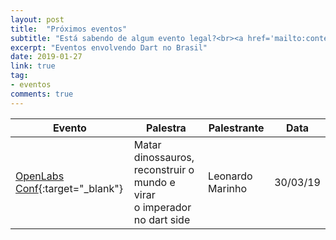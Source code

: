 ```yaml
---
layout: post
title:  "Próximos eventos"
subtitle: "Está sabendo de algum evento legal?<br><a href='mailto:conteudo@dartbrasil.com.br' style='font-weight: normal;'>Manda para a gente!</a>"
excerpt: "Eventos envolvendo Dart no Brasil"
date: 2019-01-27
link: true
tag:
- eventos
comments: true
---
```



|       Evento         |      Palestra        |      Palestrante     |         Data         |
|----------------------|----------------------|----------------------|----------------------|
|[OpenLabs Conf](http://openlabsconf.com.br){:target="_blank"}       |  Matar dinossauros, reconstruir o mundo e virar <br>o imperador no dart side        | Leonardo Marinho | 30/03/19 |

<!-- Nenhum informado até o momento! Envia para a gente algum! :) -->